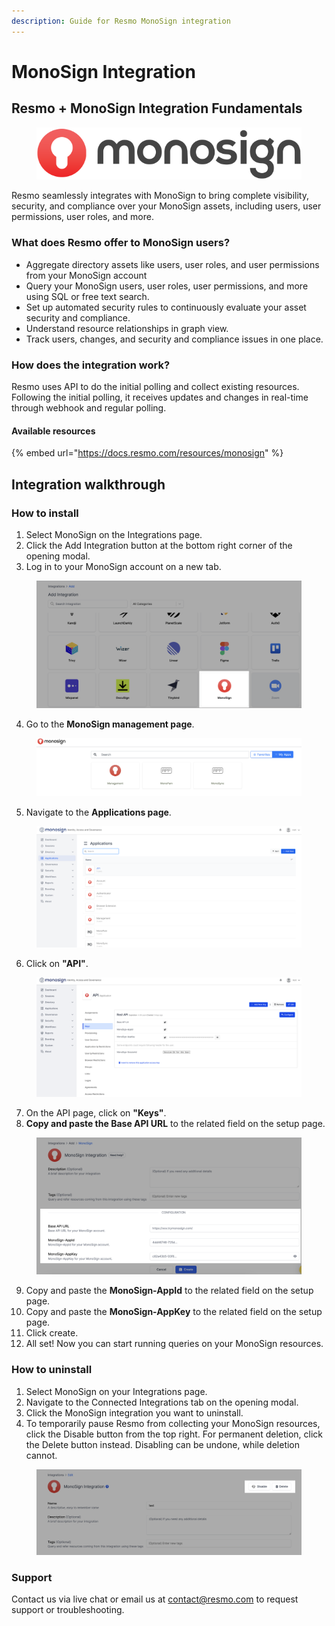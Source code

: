 ```yaml
---
description: Guide for Resmo MonoSign integration
---
```


# MonoSign Integration

## Resmo + MonoSign Integration Fundamentals

<figure><img src="../.gitbook/assets/monosign-logo.png" alt=""><figcaption></figcaption></figure>

Resmo seamlessly integrates with MonoSign to bring complete visibility, security, and compliance over your MonoSign assets, including users, user permissions, user roles, and more.

### What does Resmo offer to MonoSign users?

* Aggregate directory assets like users, user roles, and user permissions from your MonoSign account
* Query your MonoSign users, user roles, user permissions, and more using SQL or free text search.
* Set up automated security rules to continuously evaluate your asset security and compliance.
* Understand resource relationships in graph view.
* Track users, changes, and security and compliance issues in one place.&#x20;

### How does the integration work?

Resmo uses API to do the initial polling and collect existing resources. Following the initial polling, it receives updates and changes in real-time through webhook and regular polling.

#### Available resources

{% embed url="https://docs.resmo.com/resources/monosign" %}

## Integration walkthrough

### How to install

1. Select MonoSign on the Integrations page.
2. Click the Add Integration button at the bottom right corner of the opening modal.
3. Log in to your MonoSign account on a new tab.

<figure><img src="../.gitbook/assets/add-monosign.png" alt=""><figcaption></figcaption></figure>

4. Go to the **MonoSign management page**.

<figure><img src="../.gitbook/assets/monosign-management-screen.png" alt=""><figcaption></figcaption></figure>

5. Navigate to the **Applications page**.

<figure><img src="../.gitbook/assets/monosign-apps-screen (1).png" alt=""><figcaption></figcaption></figure>

6. Click on **"API"**.

<figure><img src="../.gitbook/assets/api-keys.png" alt=""><figcaption></figcaption></figure>

7. On the API page, click on **"Keys"**.
8. **Copy and paste the Base API URL** to the related field on the setup page.

<figure><img src="../.gitbook/assets/monosign-config.png" alt=""><figcaption></figcaption></figure>

9. Copy and paste the **MonoSign-AppId** to the related field on the setup page.
10. Copy and paste the **MonoSign-AppKey** to the related field on the setup page.
11. Click create.
12. All set! Now you can start running queries on your MonoSign resources.

### How to uninstall

1. Select MonoSign on your Integrations page.
2. Navigate to the Connected Integrations tab on the opening modal.
3. Click the MonoSign integration you want to uninstall.
4. To temporarily pause Resmo from collecting your MonoSign resources, click the Disable button from the top right. For permanent deletion, click the Delete button instead. Disabling can be undone, while deletion cannot.

<figure><img src="../.gitbook/assets/delete-disable-monosign-integration.png" alt=""><figcaption></figcaption></figure>

### Support

Contact us via live chat or email us at contact@resmo.com to request support or troubleshooting.&#x20;
